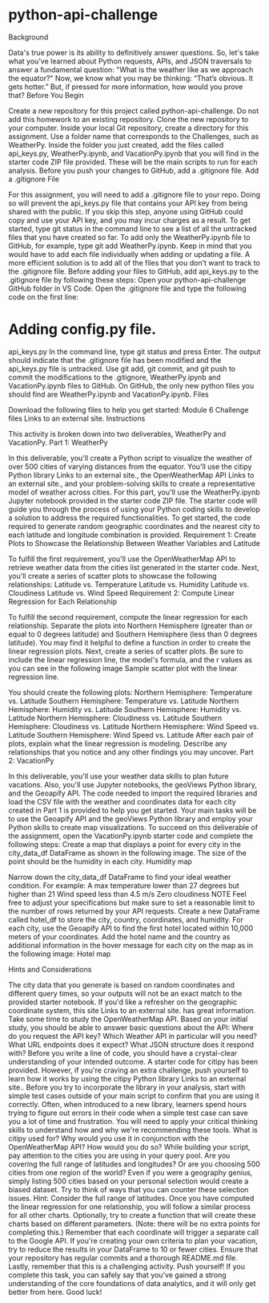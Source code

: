 # python-api-challenge
Background

Data's true power is its ability to definitively answer questions. So, let's take what you've learned about Python requests, APIs, and JSON traversals to answer a fundamental question: "What is the weather like as we approach the equator?"
Now, we know what you may be thinking: “That’s obvious. It gets hotter.” But, if pressed for more information, how would you prove that?
Before You Begin

Create a new repository for this project called python-api-challenge. Do not add this homework to an existing repository.
Clone the new repository to your computer.
Inside your local Git repository, create a directory for this assignment. Use a folder name that corresponds to the Challenges, such as WeatherPy.
Inside the folder you just created, add the files called api_keys.py, WeatherPy.ipynb, and VacationPy.ipynb that you will find in the starter code ZIP file provided. These will be the main scripts to run for each analysis.
Before you push your changes to GitHub, add a .gitignore file.
Add a .gitignore File

For this assignment, you will need to add a .gitignore file to your repo. Doing so will prevent the api_keys.py file that contains your API key from being shared with the public. If you skip this step, anyone using GitHub could copy and use your API key, and you may incur charges as a result.
To get started, type git status in the command line to see a list of all the untracked files that you have created so far.
To add only the WeatherPy.ipynb file to GitHub, for example, type git add WeatherPy.ipynb. Keep in mind that you would have to add each file individually when adding or updating a file. A more efficient solution is to add all of the files that you don't want to track to the .gitignore file.
Before adding your files to GitHub, add api_keys.py to the .gitignore file by following these steps:
Open your python-api-challenge GitHub folder in VS Code.
Open the .gitignore file and type the following code on the first line:
# Adding config.py file.
api_keys.py
In the command line, type git status and press Enter. The output should indicate that the .gitignore file has been modified and the api_keys.py file is untracked.
Use git add, git commit, and git push to commit the modifications to the .gitignore, WeatherPy.ipynb and VacationPy.ipynb files to GitHub.
On GitHub, the only new python files you should find are WeatherPy.ipynb and VacationPy.ipynb.
Files

Download the following files to help you get started:
Module 6 Challenge files Links to an external site.
Instructions

This activity is broken down into two deliverables, WeatherPy and VacationPy.
Part 1: WeatherPy

In this deliverable, you'll create a Python script to visualize the weather of over 500 cities of varying distances from the equator. You'll use the citipy Python library Links to an external site., the OpenWeatherMap API Links to an external site., and your problem-solving skills to create a representative model of weather across cities.
For this part, you'll use the WeatherPy.ipynb Jupyter notebook provided in the starter code ZIP file. The starter code will guide you through the process of using your Python coding skills to develop a solution to address the required functionalities.
To get started, the code required to generate random geographic coordinates and the nearest city to each latitude and longitude combination is provided.
Requirement 1: Create Plots to Showcase the Relationship Between Weather Variables and Latitude

To fulfill the first requirement, you'll use the OpenWeatherMap API to retrieve weather data from the cities list generated in the starter code. Next, you'll create a series of scatter plots to showcase the following relationships:
Latitude vs. Temperature
Latitude vs. Humidity
Latitude vs. Cloudiness
Latitude vs. Wind Speed
Requirement 2: Compute Linear Regression for Each Relationship

To fulfill the second requirement, compute the linear regression for each relationship. Separate the plots into Northern Hemisphere (greater than or equal to 0 degrees latitude) and Southern Hemisphere (less than 0 degrees latitude). You may find it helpful to define a function in order to create the linear regression plots.
Next, create a series of scatter plots. Be sure to include the linear regression line, the model's formula, and the r values as you can see in the following image
Sample scatter plot with the linear regression line.

You should create the following plots:
Northern Hemisphere: Temperature vs. Latitude
Southern Hemisphere: Temperature vs. Latitude
Northern Hemisphere: Humidity vs. Latitude
Southern Hemisphere: Humidity vs. Latitude
Northern Hemisphere: Cloudiness vs. Latitude
Southern Hemisphere: Cloudiness vs. Latitude
Northern Hemisphere: Wind Speed vs. Latitude
Southern Hemisphere: Wind Speed vs. Latitude
After each pair of plots, explain what the linear regression is modeling. Describe any relationships that you notice and any other findings you may uncover.
Part 2: VacationPy

In this deliverable, you'll use your weather data skills to plan future vacations. Also, you'll use Jupyter notebooks, the geoViews Python library, and the Geoapify API.
The code needed to import the required libraries and load the CSV file with the weather and coordinates data for each city created in Part 1 is provided to help you get started.
Your main tasks will be to use the Geoapify API and the geoViews Python library and employ your Python skills to create map visualizations.
To succeed on this deliverable of the assignment, open the VacationPy.ipynb starter code and complete the following steps:
Create a map that displays a point for every city in the city_data_df DataFrame as shown in the following image. The size of the point should be the humidity in each city.
Humidity map

Narrow down the city_data_df DataFrame to find your ideal weather condition. For example:
A max temperature lower than 27 degrees but higher than 21
Wind speed less than 4.5 m/s
Zero cloudiness
NOTE
Feel free to adjust your specifications but make sure to set a reasonable limit to the number of rows returned by your API requests.
Create a new DataFrame called hotel_df to store the city, country, coordinates, and humidity.
For each city, use the Geoapify API to find the first hotel located within 10,000 meters of your coordinates.
Add the hotel name and the country as additional information in the hover message for each city on the map as in the following image:
Hotel map

Hints and Considerations

The city data that you generate is based on random coordinates and different query times, so your outputs will not be an exact match to the provided starter notebook.
If you'd like a refresher on the geographic coordinate system, this site Links to an external site. has great information.
Take some time to study the OpenWeatherMap API. Based on your initial study, you should be able to answer basic questions about the API: Where do you request the API key? Which Weather API in particular will you need? What URL endpoints does it expect? What JSON structure does it respond with? Before you write a line of code, you should have a crystal-clear understanding of your intended outcome.
A starter code for citipy has been provided. However, if you're craving an extra challenge, push yourself to learn how it works by using the citipy Python library Links to an external site.. Before you try to incorporate the library in your analysis, start with simple test cases outside of your main script to confirm that you are using it correctly. Often, when introduced to a new library, learners spend hours trying to figure out errors in their code when a simple test case can save you a lot of time and frustration.
You will need to apply your critical thinking skills to understand how and why we're recommending these tools. What is citipy used for? Why would you use it in conjunction with the OpenWeatherMap API? How would you do so?
While building your script, pay attention to the cities you are using in your query pool. Are you covering the full range of latitudes and longitudes? Or are you choosing 500 cities from one region of the world? Even if you were a geography genius, simply listing 500 cities based on your personal selection would create a biased dataset. Try to think of ways that you can counter these selection issues.
Hint: Consider the full range of latitudes.
Once you have computed the linear regression for one relationship, you will follow a similar process for all other charts. Optionally, try to create a function that will create these charts based on different parameters. (Note: there will be no extra points for completing this.)
Remember that each coordinate will trigger a separate call to the Google API. If you're creating your own criteria to plan your vacation, try to reduce the results in your DataFrame to 10 or fewer cities.
Ensure that your repository has regular commits and a thorough README.md file.
Lastly, remember that this is a challenging activity. Push yourself! If you complete this task, you can safely say that you've gained a strong understanding of the core foundations of data analytics, and it will only get better from here. Good luck!
